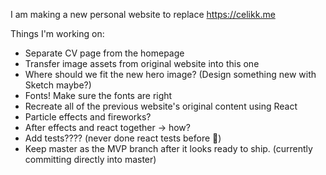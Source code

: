 I am making a new personal website to replace https://celikk.me

Things I'm working on: 

* Separate CV page from the homepage
* Transfer image assets from original website into this one
* Where should we fit the new hero image? (Design something new with Sketch maybe?)
* Fonts! Make sure the fonts are right
* Recreate all of the previous website's original content using React
* Particle effects and fireworks?
* After effects and react together -> how?
* Add tests???? (never done react tests before :shrug:)
* Keep master as the MVP branch after it looks ready to ship. (currently committing directly into master)